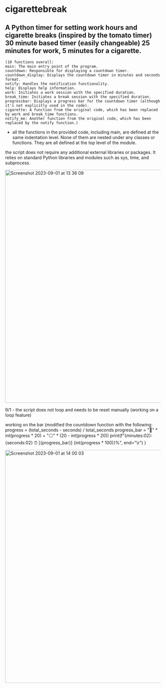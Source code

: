 # cigarettebreak
A Python timer for setting work hours and cigarette breaks (inspired by the tomato timer)
30 minute based timer (easily changeable) 25 minutes for work, 5 minutes for a cigarette.
-
    (10 functions overall:     
    main: The main entry point of the program.
    countdown: Responsible for displaying a countdown timer.
    countdown_display: Displays the countdown timer in minutes and seconds format.
    notify: Handles the notification functionality.
    help: Displays help information.
    work: Initiates a work session with the specified duration.
    break_time: Initiates a break session with the specified duration.
    progressbar: Displays a progress bar for the countdown timer (although it's not explicitly used in the code).
    cigarette: A function from the original code, which has been replaced by work and break_time functions.
    notify_me: Another function from the original code, which has been replaced by the notify function.)
-
    all the functions in the provided code, including main, are defined at the same indentation level. None of them are nested under any classes or functions. They are all defined at the top level of the module.

the script does not require any additional external libraries or packages. It relies on standard Python libraries and modules such as sys, time, and subprocess.
    


<img width="751" alt="Screenshot 2023-09-01 at 13 36 09" src="https://github.com/leonhanukaev/cigarettebreak/assets/142434941/2fb9c21d-3d75-47a8-967c-d49bcc28b02d">


9/1 - the script does not loop and needs to be reset manually (working on a loop feature)

working on the bar (modified the countdown function with the following: 
progress = (total_seconds - seconds) / total_seconds
    progress_bar = "🔵" * int(progress * 20) + "⚪" * (20 - int(progress * 20))
    print(f"{minutes:02}:{seconds:02} ⏰ [{progress_bar}] {int(progress * 100)}%", end="\r") )


<img width="751" alt="Screenshot 2023-09-01 at 14 00 03" src="https://github.com/leonhanukaev/cigarettebreak/assets/142434941/6282db30-a09e-4fa4-8d25-449be8bc8cf9">
